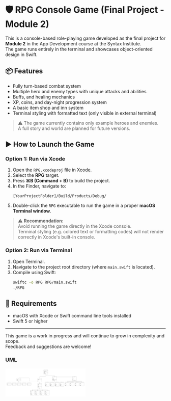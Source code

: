 # 🛡️ RPG Console Game (Final Project - Module 2)

This is a console-based role-playing game developed as the final project for **Module 2** in the App Development course at the Syntax Institute.  
The game runs entirely in the terminal and showcases object-oriented design in Swift.

## 📦 Features

- Fully turn-based combat system
- Multiple hero and enemy types with unique attacks and abilities
- Buffs, and healing mechanics
- XP, coins, and day-night progression system
- A basic item shop and inn system
- Terminal styling with formatted text (only visible in external terminal)

> ⚠️ The game currently contains only example heroes and enemies.  
> A full story and world are planned for future versions.

## ▶️ How to Launch the Game

### Option 1: Run via Xcode

1. Open the `RPG.xcodeproj` file in Xcode.
2. Select the **RPG** target.
3. Press **⌘B (Command + B)** to build the project.
4. In the Finder, navigate to:
   ```
   [YourProjectFolder]/Build/Products/Debug/
   ```
5. Double-click the `RPG` executable to run the game in a proper **macOS Terminal window**.

> ⚠️ **Recommendation:**  
> Avoid running the game directly in the Xcode console.  
> Terminal styling (e.g. colored text or formatting codes) will not render correctly in Xcode's built-in console.

### Option 2: Run via Terminal

1. Open Terminal.
2. Navigate to the project root directory (where `main.swift` is located).
3. Compile using Swift:
   ```bash
   swiftc -o RPG RPG/main.swift
   ./RPG
   ```

## 🔧 Requirements

- macOS with Xcode or Swift command line tools installed
- Swift 5 or higher

---

This game is a work in progress and will continue to grow in complexity and scope.  
Feedback and suggestions are welcome!

### UML

<img src=img/UML.png width="50%">

